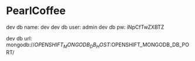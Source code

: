 PearlCoffee
===========

dev db name: dev
dev db user: admin
dev db pw: iNpCfTwZXBTZ

dev db url: mongodb://$OPENSHIFT_MONGODB_DB_HOST:$OPENSHIFT_MONGODB_DB_PORT/